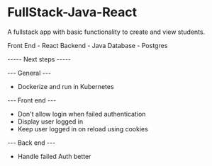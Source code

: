 # FullStack-Java-React

A fullstack app with basic functionality to create and view students.

Front End - React
Backend - Java
Database - Postgres

----- Next steps -----

--- General ---
- Dockerize and run in Kubernetes

--- Front end ---
- Don't allow login when failed authentication
- Display user logged in
- Keep user logged in on reload using cookies

--- Back end ---
- Handle failed Auth better

